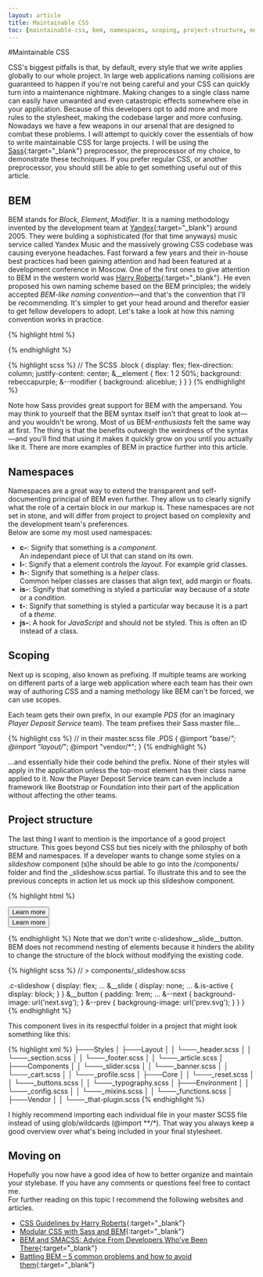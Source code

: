 ```yaml
---
layout: article
title: Maintainable CSS
toc: [maintainable-css, bem, namespaces, scoping, project-structure, moving-on]
---
```


#Maintainable CSS

CSS's biggest pitfalls is that, by default, every style that we write applies globally to our whole project. In large web applications naming collisions are guaranteed to happen if you're not being careful and your CSS can quickly turn into a maintenance nightmare. Making changes to a single class name can easily have unwanted and even catastropic effects somewhere else in your application. Because of this developers opt to add more and more rules to the stylesheet, making the codebase larger and more confusing. Nowadays we have a few weapons in our arsenal that are designed to combat these problems. I will attempt to quickly cover the essentials of how to write maintainable CSS for large projects. I will be using the [Sass](http://sass-lang.com){:target="_blank"} preprocessor, the preprocessor of my choice, to demonstrate these techniques. If you prefer regular CSS, or another preprocessor, you should still be able to get something useful out of this article.

BEM
---

BEM stands for *Block*, *Element*, *Modifier*. It is a naming methodology invented by the development team at [Yandex](http://yandex.com){:target="_blank"} around 2005. They were bulding a sophisticated (for that time anyways) music service called Yandex Music and the massively growing CSS codebase was causing everyone headaches. Fast forward a few years and their in-house best practices had been gaining attention and had been featured at a development conference in Moscow. One of the first ones to give attention to BEM in the western world was [Harry Roberts](http://csswizardry.com){:target="_blank"}. He even proposed his own naming scheme based on the BEM principles; the widely accepted *BEM-like naming convention*—and that's the convention that I'll be recommending. It's simpler to get your head around and therefor easier to get fellow developers to adopt. Let's take a look at how this naming convention works in practice.

{% highlight html %}
<!-- The HTML -->
<div class="block">
  <div class="block__element"></div>
  <div class="block__element--modifer"></div>
</div>
{% endhighlight %}

{% highlight scss %}
// The SCSS
.block {
  display: flex;
  flex-direction: column;
  justify-content: center;
  &__element {
    flex: 1 2 50%;
    background: rebeccapurple;
    &--modifier {
      background: aliceblue;
    }
  }
}
{% endhighlight %}

Note how Sass provides great support for BEM with the ampersand. You may think to yourself that the BEM syntax itself isn't that great to look at—and you wouldn't be wrong. Most of us BEM-*enthusiasts* felt the same way at first. The thing is that the benefits outweigh the weirdness of the syntax—and you'll find that using it makes it quickly grow on you until you actually like it. There are more examples of BEM in practice further into this article.

Namespaces
---

Namespaces are a great way to extend the transparent and self-documenting principal of BEM even further. They allow us to clearly signify what the role of a certain block in our markup is. These namespaces are not set in stone, and will differ from project to project based on complexity and the development team's preferences. <br /> Below are some my most used namespaces:

* **c-**: Signify that something is a *component*. <br/> An independant piece of UI that can stand on its own.
* **l-**: Signify that a element controls the *layout*. For example grid classes.
* **h-**: Signify that something is a *helper* class. <br/> Common helper classes are classes that align text, add margin or floats.
* **is-**: Signify that something is styled a particular way because of a *state* or a *condition*.
* **t-**: Signify that something is styled a particular way because it is a part of a *theme*.
* **js-**: A hook for *JavaScript* and should not be styled. This is often an ID instead of a class.

Scoping
---
Next up is scoping, also known as prefixing. If multiple teams are working on different parts of a large web application where each team has their own way of authoring CSS and a naming methology like BEM can't be forced, we can use scopes.

Each team gets their own prefix, in our example *PDS* (for an imaginary *Player Deposit Service* team). The team prefixes their Sass master file...

{% highlight css %}
// in their master.scss file
.PDS {
  @import "base/*";
  @import "layout/*";
  @import "vendor/*";
}
{% endhighlight %}

...and essentially hide their code behind the prefix. None of their styles will apply in the application unless the top-most element has their class name applied to it. Now the Player Deposit Service team can even include a framework like Bootstrap or Foundation into their part of the application without affecting the other teams.

Project structure
---

The last thing I want to mention is the importance of a good project structure. This goes beyond CSS but ties nicely with the philosphy of both BEM and namespaces. If a developer wants to change some styles on a *slideshow* component (s)he should be able to go into the <span class="h-mono">/components/</span> folder and find the <span class="h-mono">_slideshow.scss</span> partial. To illustrate this and to see the previous concepts in action let us mock up this slideshow component.

{% highlight html %}
<div class="c-slideshow" id="js-slideshow">
  <div class="c-slideshow__slide">
    <button class="c-slideshow__button">Learn more</button>
  </div>
  <div class="c-slideshow__slide is-active">
    <button class="c-slideshow__button">Learn more</button>
  </div>
</div>

{% endhighlight  %}
Note that we don't write <span class="h-mono">c-slideshow__slide__button</span>.
BEM does not recommend nesting of elements because it hinders the ability to change the structure of the block without modifying the existing code.

{% highlight scss %}
// > components/_slideshow.scss

.c-slideshow {
  display: flex;
  …
  &__slide {
    display: none;
    …
    &.is-active {
      display: block;
    }
  }
  &__button {
    padding: 1rem;
    …
    &--next {
      background-image: url('next.svg');
    }
    &--prev {
      backgroung-image: url('prev.svg');
    }
  }
}
{% endhighlight %}

This component lives in its respectful folder in a project that might look something like this:

{% highlight xml %}
├───Styles
│   ├───Layout
│   │   └───_header.scss
│   │   └───_section.scss
│   │   └───_footer.scss
│   │   └───_article.scss
│   ├───Components
│   │   └───_slider.scss
│   │   └───_banner.scss
│   │   └───_cart.scss
│   │   └───_profile.scss
│   ├───Core
│   │   └───_reset.scss
│   │   └───_buttons.scss
│   │   └───_typography.scss
│   ├───Environment
│   │   └───_config.scss
│   │   └───_mixins.scss
│   │   └───_functions.scss
│   ├───Vendor
│   │   └───_that-plugin.scss
{% endhighlight %}

I highly recommend importing each individual file in your master SCSS file instead of using glob/wildcards <span class="h-mono">(@import \*\*/*)</span>. That way you always keep a good overview over what's being included in your final stylesheet.

Moving on
---

Hopefully you now have a good idea of how to better organize and maintain your stylebase. If you have any comments or questions feel free to contact me. <br /> For further reading on this topic I recommend the following websites and articles.

- [CSS Guidelines by Harry Roberts](http://cssguidelin.es){:target="_blank"}
- [Modular CSS with Sass and BEM](http://www.mathayward.com/modular-css-with-sass-and-bem){:target="_blank"}
- [BEM and SMACSS: Advice From Developers Who’ve Been There](http://www.sitepoint.com/bem-smacss-advice-from-developers){:target="_blank"}
- [Battling BEM – 5 common problems and how to avoid them](https://medium.com/fed-or-dead/battling-bem-5-common-problems-and-how-to-avoid-them-5bbd23dee319){:target="_blank"}
